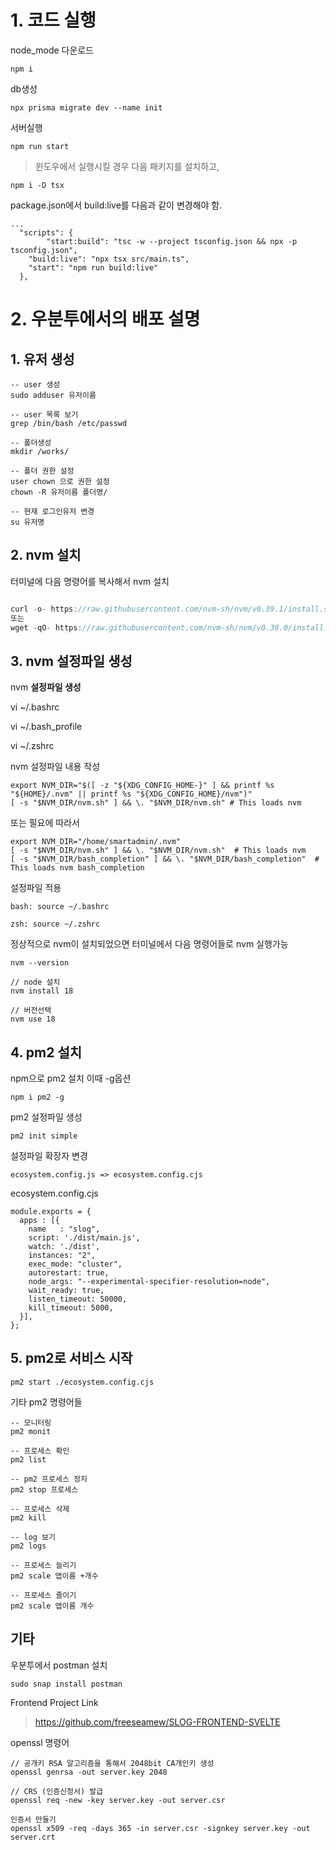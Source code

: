 # 1. 코드 실행

node_mode 다운로드

```
npm i
```

db생성

```
npx prisma migrate dev --name init
```


서버실행

```
npm run start
```


> 윈도우에서 실행시킬 경우 다음 패키지를 설치하고,

```
npm i -D tsx
```

package.json에서 build:live를 다음과 같이 변경해야 함.

```
...
  "scripts": {
		"start:build": "tsc -w --project tsconfig.json && npx -p tsconfig.json",
    "build:live": "npx tsx src/main.ts",
    "start": "npm run build:live"
  },

```

# 2. 우분투에서의 배포 설명

## 1. 유저 생성

```
-- user 생성
sudo adduser 유저이름

-- user 목록 보기
grep /bin/bash /etc/passwd

-- 폴더생성
mkdir /works/

-- 폴더 권한 설정
user chown 으로 권한 설정
chown -R 유저이름 폴더명/

-- 현재 로그인유저 변경
su 유저명
```

## 2. nvm 설치

터미널에 다음 명령어를 복사해서 nvm 설치

```js

curl -o- https://raw.githubusercontent.com/nvm-sh/nvm/v0.39.1/install.sh | bash
또는 
wget -qO- https://raw.githubusercontent.com/nvm-sh/nvm/v0.39.0/install.sh | bash
```

## 3. nvm 설정파일 생성

nvm **설정파일 생성**

vi ~/.bashrc

vi ~/.bash_profile

vi ~/.zshrc

nvm 설정파일 내용 작성

```
export NVM_DIR="$([ -z "${XDG_CONFIG_HOME-}" ] && printf %s "${HOME}/.nvm" || printf %s "${XDG_CONFIG_HOME}/nvm")"
[ -s "$NVM_DIR/nvm.sh" ] && \. "$NVM_DIR/nvm.sh" # This loads nvm
```

또는 필요에 따라서

```
export NVM_DIR="/home/smartadmin/.nvm"
[ -s "$NVM_DIR/nvm.sh" ] && \. "$NVM_DIR/nvm.sh"  # This loads nvm
[ -s "$NVM_DIR/bash_completion" ] && \. "$NVM_DIR/bash_completion"  # This loads nvm bash_completion
```

설정파일 적용

```
bash: source ~/.bashrc

zsh: source ~/.zshrc
```

정상적으로 nvm이 설치되었으면 터미널에서 다음 명령어들로 nvm 실행가능

```
nvm --version

// node 설치
nvm install 18

// 버전선택
nvm use 18
```

## 4. pm2 설치

npm으로 pm2 설치 이때 -g옵션

```
npm i pm2 -g
```

pm2 설정파일 생성

```
pm2 init simple
```

설정파일 확장자 변경

```
ecosystem.config.js => ecosystem.config.cjs
```

ecosystem.config.cjs

```
module.exports = {
  apps : [{
    name   : "slog",
    script: './dist/main.js',
    watch: './dist',
    instances: "2",
    exec_mode: "cluster",
    autorestart: true,
    node_args: "--experimental-specifier-resolution=node",    
    wait_ready: true,
    listen_timeout: 50000,
    kill_timeout: 5000,
  }],
};
```

## 5. pm2로 서비스 시작

```
pm2 start ./ecosystem.config.cjs
```

기타 pm2 명령어들

```
-- 모니터링
pm2 monit

-- 프로세스 확인
pm2 list

-- pm2 프로세스 정지
pm2 stop 프로세스

-- 프로세스 삭제 
pm2 kill

-- log 보기
pm2 logs

-- 프로세스 늘리기
pm2 scale 앱이름 +개수

-- 프로세스 줄이기
pm2 scale 앱이름 개수
```

## 기타

우분투에서 postman 설치

```
sudo snap install postman
```

Frontend Project Link

> https://github.com/freeseamew/SLOG-FRONTEND-SVELTE

openssl 명령어
```
// 공개키 RSA 알고리즘을 통해서 2048bit CA개인키 생성
openssl genrsa -out server.key 2048

// CRS (인증신청서) 발급
openssl req -new -key server.key -out server.csr

인증서 만들기
openssl x509 -req -days 365 -in server.csr -signkey server.key -out server.crt   
```